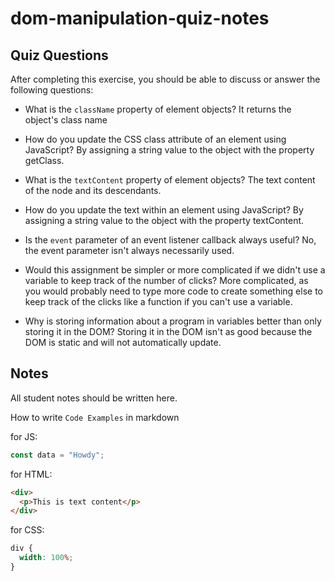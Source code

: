 # dom-manipulation-quiz-notes

## Quiz Questions

After completing this exercise, you should be able to discuss or answer the following questions:

- What is the `className` property of element objects?
It returns the object's class name

- How do you update the CSS class attribute of an element using JavaScript?
By assigning a string value to the object with the property getClass.

- What is the `textContent` property of element objects?
The text content of the node and its descendants.

- How do you update the text within an element using JavaScript?
By assigning a string value to the object with the property textContent.

- Is the `event` parameter of an event listener callback always useful?
No, the event parameter isn't always necessarily used.

- Would this assignment be simpler or more complicated if we didn't use a variable to keep track of the number of clicks?
More complicated, as you would probably need to type more code to create something else to keep track of the clicks like a function if you can't use a variable.

- Why is storing information about a program in variables better than only storing it in the DOM?
Storing it in the DOM isn't as good because the DOM is static and will not automatically update.

## Notes

All student notes should be written here.


How to write `Code Examples` in markdown

for JS:

```javascript
const data = "Howdy";
```

for HTML:

```html
<div>
  <p>This is text content</p>
</div>
```

for CSS:

```css
div {
  width: 100%;
}
```
